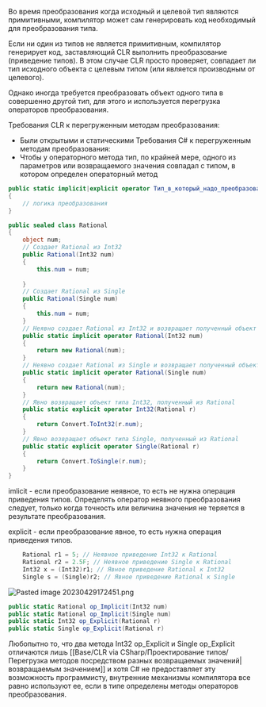 Во время преобразования когда исходный и целевой тип являются примитивными, компилятор может сам генерировать код необходимый для преобразования типа.

Если ни один из типов не является примитивным, компилятор генерирует код, заставляющий CLR выполнить преобразование (приведение типов). В этом случае CLR просто проверяет, совпадает ли тип исходного объекта с целевым типом (или является производным от целевого).

Однако иногда требуется преобразовать объект одного типа в совершенно другой тип, для этого и используется перегрузка операторов преобразования.

Требования CLR к перегруженным методам преобразования:
- Были открытыми и статическими
Требования C# к перегруженным методам преобразования:
- Чтобы у операторного метода тип, по крайней мере, одного из параметров или возвращаемого значения совпадал с типом, в котором определен операторный метод

```csharp
public static implicit|explicit operator Тип_в_который_надо_преобразовать(исходный_тип param)
{
    // логика преобразования
}
```


```csharp
public sealed class Rational
{
	object num;
	// Создает Rational из Int32
	public Rational(Int32 num) 
	{
		this.num = num;
			
	}
	// Создает Rational из Single
	public Rational(Single num)
	{
		this.num = num;
	}
	// Неявно создает Rational из Int32 и возвращает полученный объект
	public static implicit operator Rational(Int32 num)
	{
		return new Rational(num);
	}
	// Неявно создает Rational из Single и возвращает полученный объект
	public static implicit operator Rational(Single num)
	{
		return new Rational(num);
	}
	// Явно возвращает объект типа Int32, полученный из Rational
	public static explicit operator Int32(Rational r)
	{
		return Convert.ToInt32(r.num);
	}
	// Явно возвращает объект типа Single, полученный из Rational
	public static explicit operator Single(Rational r)
	{
		return Convert.ToSingle(r.num);
	}
}
```

imlicit - если преобразование неявное, то есть не нужна операция приведения типов. Определять оператор неявного преобразования следует, только когда точность или величина значения не теряется в результате преобразования.

explicit - если преобразование явное, то есть нужна операция приведения типов.

```csharp
	Rational r1 = 5; // Неявное приведение Int32 к Rational
	Rational r2 = 2.5F; // Неявное приведение Single к Rational
	Int32 x = (Int32)r1; // Явное приведение Rational к Int32
	Single s = (Single)r2; // Явное приведение Rational к Single
```

![Pasted image 20230429172451.png](/img/user/Files/Image/Pasted%20image%2020230429172451.png)

```csharp
public static Rational op_Implicit(Int32 num) 
public static Rational op_Implicit(Single num)
public static Int32 op_Explicit(Rational r) 
public static Single op_Explicit(Rational r)
```

Любопытно то, что  два метода Int32 op_Explicit и Single op_Explicit отличаются лишь [[Base/CLR via CSharp/Проектирование типов/Перегрузка методов посредством разных возвращаемых значений\|возвращаемым значением]] и хотя C# не предоставляет эту возможность программисту, внутренние механизмы компилятора все равно используют ее, если в типе определены методы операторов преобразования.